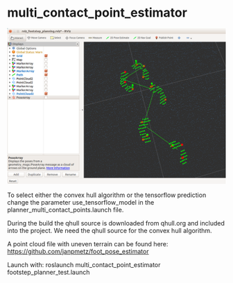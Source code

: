# multi_contact_point_estimator


![Screenshot](https://github.com/team-vigir/multi_contact_foot_pose_estimator/blob/master/path.png?raw=true)

To select either the convex hull algorithm or the tensorflow prediction change the parameter use_tensorflow_model in the planner_multi_contact_points.launch file.

During the build the qhull source is downloaded from qhull.org and included into the project. We need the qhull source for the convex hull algorithm. 

A point cloud file with uneven terrain can be found here:
https://github.com/janpmetz/foot_pose_estimator

Launch with:
roslaunch multi_contact_point_estimator footstep_planner_test.launch
